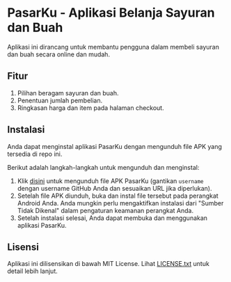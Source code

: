 # PasarKu - Aplikasi Belanja Sayuran dan Buah

Aplikasi ini dirancang untuk membantu pengguna dalam membeli sayuran dan buah secara online dan mudah. 

## Fitur

1. Pilihan beragam sayuran dan buah.
2. Penentuan jumlah pembelian.
3. Ringkasan harga dan item pada halaman checkout.

## Instalasi

Anda dapat menginstal aplikasi PasarKu dengan mengunduh file APK yang tersedia di repo ini.

Berikut adalah langkah-langkah untuk mengunduh dan menginstal:

1. Klik [disini](https://github.com/izzuddinafif/PasarKu/PasarKu.apk) untuk mengunduh file APK PasarKu (gantikan `username` dengan username GitHub Anda dan sesuaikan URL jika diperlukan).
2. Setelah file APK diunduh, buka dan instal file tersebut pada perangkat Android Anda. Anda mungkin perlu mengaktifkan instalasi dari "Sumber Tidak Dikenal" dalam pengaturan keamanan perangkat Anda.
3. Setelah instalasi selesai, Anda dapat membuka dan menggunakan aplikasi PasarKu.

## Lisensi

Aplikasi ini dilisensikan di bawah MIT License. Lihat [LICENSE.txt](https://github.com/izzuddinafif/PasarKu/LICENSE.txt) untuk detail lebih lanjut.
